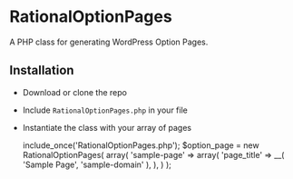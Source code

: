 # RationalOptionPages

A PHP class for generating WordPress Option Pages.

## Installation

* Download or clone the repo
* Include `RationalOptionPages.php` in your file
* Instantiate the class with your array of pages

	include_once('RationalOptionPages.php');
	$option_page = new RationalOptionPages( array(
		'sample-page'	=> array(
			'page_title'	=> __( 'Sample Page', 'sample-domain' ),
		),
	) );
